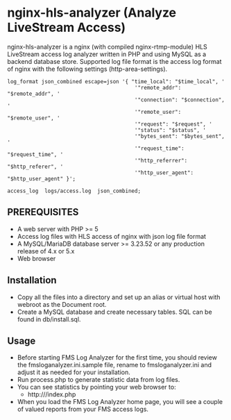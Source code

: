 # nginx-hls-analyzer (Analyze LiveStream Access)

nginx-hls-analyzer is a nginx (with compiled nginx-rtmp-module) HLS LiveStream access log analyzer written in PHP and using MySQL as a backend database store. Supported log file format is the access log format of nginx with the following settings (http-area-settings).

```nginx
log_format json_combined escape=json '{ "time_local": "$time_local", '
                                         '"remote_addr": "$remote_addr", '
                                         '"connection": "$connection", '
                                         '"remote_user": "$remote_user", '
                                         '"request": "$request", '
                                         '"status": "$status", '
                                         '"bytes_sent": "$bytes_sent", '
                                         '"request_time": "$request_time", '
                                         '"http_referrer": "$http_referer", '
                                         '"http_user_agent": "$http_user_agent" }';

access_log  logs/access.log  json_combined;
```

## PREREQUISITES

- A web server with PHP >= 5
- Access log files with HLS access of nginx with json log file format
- A MySQL/MariaDB database server >= 3.23.52 or any production release of 4.x or 5.x
- Web browser

## Installation

- Copy all the files into a directory and set up an alias or virtual host with webroot as the Document root.
- Create a MySQL database and create necessary tables. SQL can be found in db/install.sql.

## Usage

- Before starting FMS Log Analyzer for the first time, you should review the fmsloganalyzer.ini.sample file, rename to fmsloganalyzer.ini and adjust it as needed for your installation.
- Run process.php to generate statistic data from log files.
- You can see statistics by pointing your web browser to:
  - http://<location>/index.php
- When you load the FMS Log Analyzer home page, you will see a couple of valued reports from your FMS access logs.